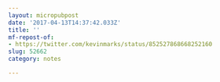 ```yaml
---
layout: micropubpost
date: '2017-04-13T14:37:42.033Z'
title: ''
mf-repost-of:
- https://twitter.com/kevinmarks/status/852527868668252160
slug: 52662
category: notes

---
```

